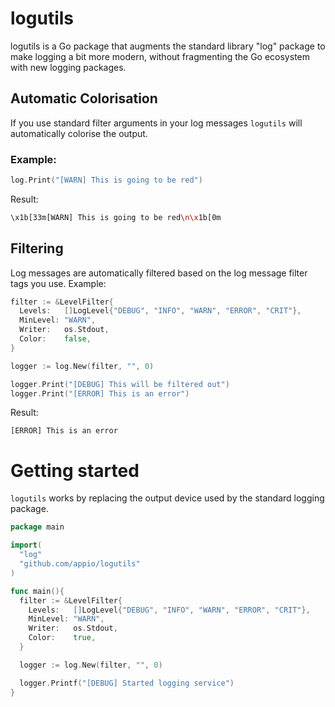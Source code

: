 # logutils

logutils is a Go package that augments the standard library "log" package
to make logging a bit more modern, without fragmenting the Go ecosystem
with new logging packages.

## Automatic Colorisation

If you use standard filter arguments in your log messages `logutils` will automatically colorise the output.

### Example:

```go
log.Print("[WARN] This is going to be red")
```

Result:

```bash
\x1b[33m[WARN] This is going to be red\n\x1b[0m
```

## Filtering

Log messages are automatically filtered based on the log message filter tags you use. Example:

```go
filter := &LevelFilter{
  Levels:   []LogLevel{"DEBUG", "INFO", "WARN", "ERROR", "CRIT"},
  MinLevel: "WARN",
  Writer:   os.Stdout,
  Color:    false,
}

logger := log.New(filter, "", 0)

logger.Print("[DEBUG] This will be filtered out")
logger.Print("[ERROR] This is an error")
```

Result:

```
[ERROR] This is an error
```

# Getting started

`logutils` works by replacing the output device used by the standard logging package.

```go
package main

import(
  "log"
  "github.com/appio/logutils"
)

func main(){
  filter := &LevelFilter{
    Levels:   []LogLevel{"DEBUG", "INFO", "WARN", "ERROR", "CRIT"},
    MinLevel: "WARN",
    Writer:   os.Stdout,
    Color:    true,
  }

  logger := log.New(filter, "", 0)

  logger.Printf("[DEBUG] Started logging service")
}
```

